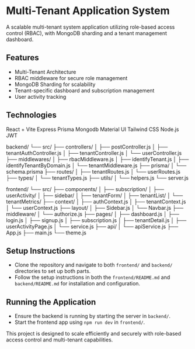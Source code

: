 # Multi-Tenant Application System

A scalable multi-tenant system application utilizing role-based access control (RBAC), with MongoDB sharding and a tenant management dashboard.

## Features

- Multi-Tenant Architecture
- RBAC middleware for secure role management
- MongoDB Sharding for scalability
- Tenant-specific dashboard and subscription management
- User activity tracking

## Technologies

React + Vite
Express
Prisma
Mongodb
Material UI
Tailwind CSS
Node.js
JWT

backend/
└── src/
    ├── controllers/
    │   ├── postController.js
    │   ├── tenantAuthController.js
    │   ├── tenantController.js
    │   └── userController.js
    ├── middlewares/
    │   ├── rbacMiddleware.js
    │   ├── identifyTenant.js
    │   ├── identifyTenantByDomain.js
    │   └── tenantMiddleware.js
    ├── prisma/
    │   └── schema.prisma
    ├── routes/
    │   ├── tenantRoutes.js
    │   └── userRoutes.js
    ├── types/
    │   └── tenantTypes.js
    ├── utils/
    │   └── helpers.js
    └── server.js

frontend/
└── src/
    ├── components/
    │   ├── subscription/
    │   ├── userActivity/
    │   ├── sidebar/
    │   ├── tenantForm/
    │   ├── tenantList/
    │   └── tenantMetrics/
    ├── context/
    │   ├── authContext.js
    │   ├── tenantContext.js
    │   └── userContext.js
    ├── layout/
    │   ├── Sidebar.js
    │   └── Navbar.js
    ├── middleware/
    │   └── authorize.js
    ├── pages/
    │   ├── dashboard.js
    │   ├── login.js
    │   ├── signup.js
    │   ├── subscription.js
    │   ├── tenantDetail.js
    │   ├── userActivityPage.js
    │   └── service.js
    ├── api/
    │   └── apiService.js
    ├── App.js
    ├── main.js
    └── theme.js

## Setup Instructions

- Clone the repository and navigate to both `frontend/` and `backend/` directories to set up both parts.
- Follow the setup instructions in both the `frontend/README.md` and `backend/README.md` for installation and configuration.

## Running the Application

- Ensure the backend is running by starting the server in `backend/`.
- Start the frontend app using `npm run dev` in `frontend/`.

This project is designed to scale efficiently and securely with role-based access control and multi-tenant capabilities.
